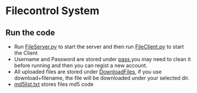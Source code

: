 # Filecontrol System

## Run the code

+ Run [FileServer.py](./Filecontroler/FileServer.py) to start the server and then run [FileClient.py](./Filecontroler/FileClient.py) to start the Client <br>
+ Username and Password are stored under [pass](./Filecontroler/user_pass.txt),you may need to clean it before running and then you can regist a new account. <br>
+ All uploaded files are stored under [DownloadFiles](./DownloadedFiles), if you use download+filename, the file will be downloaded under your selected dir. <br>
+ [md5list.txt](./Filecontroler/md5list.txt) stores files md5 code